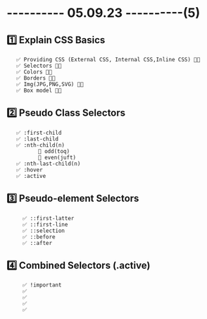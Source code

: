 # ---------- 05.09.23 ----------(5)

## 1️⃣ Explain CSS Basics

       ✅ Providing CSS (External CSS, Internal CSS,Inline CSS) 👍🏻
       ✅ Selectors 👍🏻
       ✅ Colors 👍🏻
       ✅ Borders 👍🏻
       ✅ Img(JPG,PNG,SVG) 👍🏻
       ✅ Box model 👍🏻

## 2️⃣ Pseudo Class Selectors

       ✅ :first-child 
       ✅ :last-child 
       ✅ :nth-child(n)
              🎁 odd(toq)
              🎁 even(juft)
       ✅ :nth-last-child(n)
       ✅ :hover
       ✅ :active

## 3️⃣ Pseudo-element Selectors

         ✅ ::first-latter
         ✅ ::first-line
         ✅ ::selection
         ✅ ::before
         ✅ ::after

## 4️⃣ Combined Selectors (.active)

         ✅ !important 
         ✅ 
         ✅ 
         ✅ 
         ✅ 
